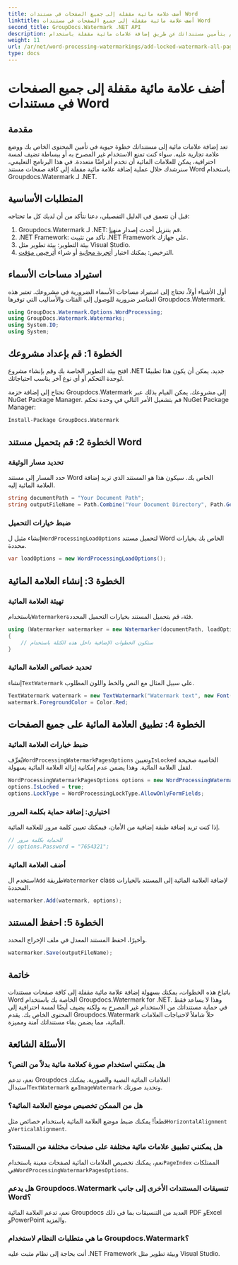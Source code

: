 ```yaml
---
title: أضف علامة مائية مقفلة إلى جميع الصفحات في مستندات Word
linktitle: أضف علامة مائية مقفلة إلى جميع الصفحات في مستندات Word
second_title: GroupDocs.Watermark .NET API
description: قم بتأمين مستنداتك عن طريق إضافة علامات مائية مقفلة باستخدام Groupdocs.Watermark لـ .NET. اتبع دليلنا خطوة بخطوة لسهولة التنفيذ.
weight: 11
url: /ar/net/word-processing-watermarkings/add-locked-watermark-all-pages-word-docs/
type: docs
---
```

# أضف علامة مائية مقفلة إلى جميع الصفحات في مستندات Word

## مقدمة
تعد إضافة علامات مائية إلى مستنداتك خطوة حيوية في تأمين المحتوى الخاص بك ووضع علامة تجارية عليه. سواء كنت تمنع الاستخدام غير المصرح به أو ببساطة تضيف لمسة احترافية، يمكن للعلامات المائية أن تخدم أغراضًا متعددة. في هذا البرنامج التعليمي، سنرشدك خلال عملية إضافة علامة مائية مقفلة إلى كافة صفحات مستند Word باستخدام Groupdocs.Watermark لـ .NET.
## المتطلبات الأساسية
قبل أن نتعمق في الدليل التفصيلي، دعنا نتأكد من أن لديك كل ما تحتاجه:
1. Groupdocs.Watermark لـ .NET: قم بتنزيل أحدث إصدار من[هنا](https://releases.groupdocs.com/Watermark/net/).
2. .NET Framework: تأكد من تثبيت .NET Framework على جهازك.
3. بيئة التطوير: بيئة تطوير مثل Visual Studio.
4.  الترخيص: يمكنك اختيار أ[تجربة مجانية](https://releases.groupdocs.com/) أو شراء أ[ترخيص مؤقت](https://purchase.groupdocs.com/temporary-license/).
## استيراد مساحات الأسماء
أول الأشياء أولاً، تحتاج إلى استيراد مساحات الأسماء الضرورية في مشروعك. تعتبر هذه العناصر ضرورية للوصول إلى الفئات والأساليب التي توفرها Groupdocs.Watermark.
```csharp
using GroupDocs.Watermark.Options.WordProcessing;
using GroupDocs.Watermark.Watermarks;
using System.IO;
using System;
```
## الخطوة 1: قم بإعداد مشروعك

افتح بيئة التطوير الخاصة بك وقم بإنشاء مشروع .NET جديد. يمكن أن يكون هذا تطبيقًا لوحدة التحكم أو أي نوع آخر يناسب احتياجاتك.

تحتاج إلى إضافة حزمة Groupdocs.Watermark إلى مشروعك. يمكن القيام بذلك عبر NuGet Package Manager. قم بتشغيل الأمر التالي في وحدة تحكم NuGet Package Manager:
```sh
Install-Package GroupDocs.Watermark
```
## الخطوة 2: قم بتحميل مستند Word
### تحديد مسار الوثيقة
حدد المسار إلى مستند Word الخاص بك. سيكون هذا هو المستند الذي تريد إضافة العلامة المائية إليه.
```csharp
string documentPath = "Your Document Path";
string outputFileName = Path.Combine("Your Document Directory", Path.GetFileName(documentPath));
```
### ضبط خيارات التحميل
 إنشاء مثيل ل`WordProcessingLoadOptions` لتحميل مستند Word الخاص بك بخيارات محددة.
```csharp
var loadOptions = new WordProcessingLoadOptions();
```
## الخطوة 3: إنشاء العلامة المائية
### تهيئة العلامة المائية
 باستخدام`Watermarker`فئة، قم بتحميل المستند بخيارات التحميل المحددة.
```csharp
using (Watermarker watermarker = new Watermarker(documentPath, loadOptions))
{
    // ستكون الخطوات الإضافية داخل هذه الكتلة باستخدام
}
```
### تحديد خصائص العلامة المائية
 إنشاء`TextWatermark` على سبيل المثال مع النص والخط واللون المطلوب.
```csharp
TextWatermark watermark = new TextWatermark("Watermark text", new Font("Arial", 19));
watermark.ForegroundColor = Color.Red;
```
## الخطوة 4: تطبيق العلامة المائية على جميع الصفحات
### ضبط خيارات العلامة المائية
 يُعرِّف`WordProcessingWatermarkPagesOptions` وتعيين`IsLocked` الخاصية صحيحة لقفل العلامة المائية. وهذا يضمن عدم إمكانية إزالة العلامة المائية بسهولة.
```csharp
WordProcessingWatermarkPagesOptions options = new WordProcessingWatermarkPagesOptions();
options.IsLocked = true;
options.LockType = WordProcessingLockType.AllowOnlyFormFields;
```
### اختياري: إضافة حماية بكلمة المرور
إذا كنت تريد إضافة طبقة إضافية من الأمان، فيمكنك تعيين كلمة مرور للعلامة المائية.
```csharp
// للحماية بكلمة مرور
// options.Password = "7654321";
```
### أضف العلامة المائية
 استخدم ال`Add` طريقة`Watermarker` class لإضافة العلامة المائية إلى المستند بالخيارات المحددة.
```csharp
watermarker.Add(watermark, options);
```
## الخطوة 5: احفظ المستند
وأخيرًا، احفظ المستند المعدل في ملف الإخراج المحدد.
```csharp
watermarker.Save(outputFileName);
```

## خاتمة
باتباع هذه الخطوات، يمكنك بسهولة إضافة علامة مائية مقفلة إلى كافة صفحات مستندات Word الخاصة بك باستخدام Groupdocs.Watermark for .NET. وهذا لا يساعد فقط في حماية مستنداتك من الاستخدام غير المصرح به ولكنه يضيف أيضًا لمسة احترافية إلى المحتوى الخاص بك. يقدم Groupdocs.Watermark حلاً شاملاً لاحتياجات العلامات المائية، مما يضمن بقاء مستنداتك آمنة ومميزة.
## الأسئلة الشائعة
### هل يمكنني استخدام صورة كعلامة مائية بدلاً من النص؟
 نعم، تدعم Groupdocs العلامات المائية النصية والصورية. يمكنك استبدال`TextWatermark` مع`ImageWatermark` وتحديد صورتك.
### هل من الممكن تخصيص موضع العلامة المائية؟
 قطعاً! يمكنك ضبط موضع العلامة المائية باستخدام خصائص مثل`HorizontalAlignment` و`VerticalAlignment`.
### هل يمكنني تطبيق علامات مائية مختلفة على صفحات مختلفة من المستند؟
 نعم، يمكنك تخصيص العلامات المائية لصفحات معينة باستخدام`PageIndex` الممتلكات في`WordProcessingWatermarkPagesOptions`.
### هل يدعم Groupdocs.Watermark تنسيقات المستندات الأخرى إلى جانب Word؟
نعم، تدعم العلامة المائية Groupdocs العديد من التنسيقات بما في ذلك PDF وExcel وPowerPoint والمزيد.
### ما هي متطلبات النظام لاستخدام Groupdocs.Watermark؟
أنت بحاجة إلى نظام مثبت عليه .NET Framework وبيئة تطوير مثل Visual Studio.